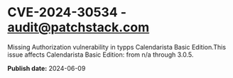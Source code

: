 # CVE-2024-30534 - audit@patchstack.com

Missing Authorization vulnerability in typps Calendarista Basic Edition.This issue affects Calendarista Basic Edition: from n/a through 3.0.5.

**Publish date:** 2024-06-09

